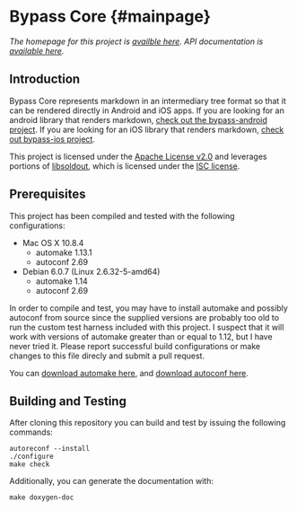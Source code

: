 Bypass Core {#mainpage}
===========

*The homepage for this project is [availble here](http://uncodin.github.io/bypass/).
API documentation is [available here](http://uncodin.github.io/bypass-core).*

## Introduction

Bypass Core represents markdown in an intermediary tree format so
that it can be rendered directly in Android and iOS apps. If you are looking
for an android library that renders markdown, [check out the
bypass-android project](https://github.com/Uncodin/bypass-android). If you are
looking for an iOS library that renders markdown, [check out
bypass-ios project](https://github.com/Uncodin/bypass-ios).

This project is licensed under the [Apache License v2.0](http://www.tldrlegal.com/l/APACHE2)
and leverages portions of [libsoldout](http://fossil.instinctive.eu/libsoldout/home),
which is licensed under the [ISC license](http://fossil.instinctive.eu/libsoldout/artifact/c8d2f5b1e9e1df422ca06d1bc846d9e3055a925b).

## Prerequisites

This project has been compiled and tested with the following configurations:

* Mac OS X 10.8.4
	* automake 1.13.1
	* autoconf 2.69
* Debian 6.0.7 (Linux 2.6.32-5-amd64)
	* automake 1.14
	* autoconf 2.69

In order to compile and test, you may have to install automake and possibly
autoconf from source since the supplied versions are probably too old to run
the custom test harness included with this project. I suspect that it will work
with versions of automake greater than or equal to 1.12, but I have never tried
it. Please report successful build configurations or make changes to this file
direcly and submit a pull request.

You can [download automake here](http://ftp.gnu.org/gnu/automake/), and
[download autoconf here](http://ftp.gnu.org/gnu/autoconf/).

## Building and Testing

After cloning this repository you can build and test by issuing the following
commands:

    autoreconf --install
    ./configure
    make check

Additionally, you can generate the documentation with:

    make doxygen-doc
